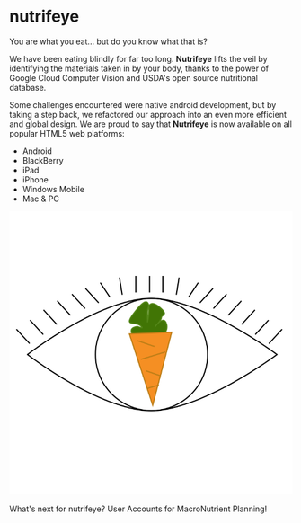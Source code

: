 # nutrifeye

You are what you eat... but do you know what that is? 

We have been eating blindly for far too long. **Nutrifeye** lifts the veil by identifying the materials taken in by your body, thanks to the power of Google Cloud Computer Vision and USDA's open source nutritional database.  

Some challenges encountered were native android development, but by taking a step back, we refactored our approach into an even more efficient and global design. We are proud to say that **Nutrifeye** is now available on all popular HTML5 web platforms: 

* Android
* BlackBerry
* iPad
* iPhone
* Windows Mobile
* Mac & PC

![logo](https://github.com/ingochris/nutrifeye/raw/master/static/nutrifeye.png)

What's next for nutrifeye? User Accounts for MacroNutrient Planning!
